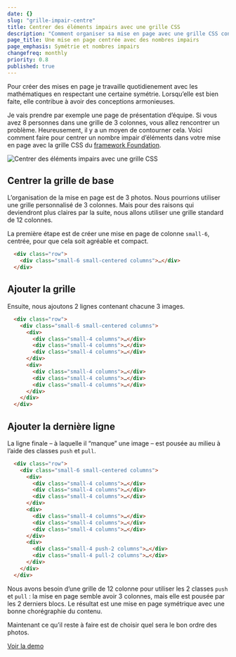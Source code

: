 ```yaml
---
date: {}
slug: "grille-impair-centre"
title: Centrer des éléments impairs avec une grille CSS
description: "Comment organiser sa mise en page avec une grille CSS contenant un nombre d'élément impair ? En utilisant les classes pull et push avec le framework Foundation"
page_title: Une mise en page centrée avec des nombres impairs
page_emphasis: Symétrie et nombres impairs
changefreq: monthly
priority: 0.8
published: true
---
```


Pour créer des mises en page je travaille quotidienement avec les mathématiques en respectant une certaine symétrie. Lorsqu’elle est bien faite, elle contribue à avoir des conceptions armonieuses.

Je vais prendre par exemple une page de présentation d’équipe. Si vous avez 8 personnes dans une grille de 3 colonnes, vous allez rencontrer un problème. Heureusement, il y a un moyen de contourner cela. Voici comment faire pour centrer un nombre impair d’éléments dans votre mise en page avec la grille CSS du [framework Foundation](http://foundation.zurb.com/docs/).

![Centrer des éléments impairs avec une grille CSS](https://farm9.staticflickr.com/8613/16474630238_d41100070b_b.jpg)

## Centrer la grille de base

L’organisation de la mise en page est de 3 photos. Nous pourrions utiliser une grille personnalisé de 3 colonnes. Mais pour des raisons qui deviendront plus claires par la suite, nous allons utiliser une grille standard de 12 colonnes.

La première étape est de créer une mise en page de colonne `small-6`, centrée, pour que cela soit agréable et compact.

~~~ html
  <div class="row">
    <div class="small-6 small-centered columns">…</div>
  </div>
~~~

## Ajouter la grille

Ensuite, nous ajoutons 2 lignes contenant chacune 3 images.

~~~ html
  <div class="row">
    <div class="small-6 small-centered columns">
      <div>
        <div class="small-4 columns">…</div>
        <div class="small-4 columns">…</div>
        <div class="small-4 columns">…</div>
      </div>
      <div>
        <div class="small-4 columns">…</div>
        <div class="small-4 columns">…</div>
        <div class="small-4 columns">…</div>
      </div>
    </div>
  </div>
~~~

## Ajouter la dernière ligne

La ligne finale – à laquelle il “manque” une image – est pousée au milieu à l’aide des classes `push` et `pull`.

~~~ html
  <div class="row">
    <div class="small-6 small-centered columns">
      <div>
        <div class="small-4 columns">…</div>
        <div class="small-4 columns">…</div>
        <div class="small-4 columns">…</div>
      </div>
      <div>
        <div class="small-4 columns">…</div>
        <div class="small-4 columns">…</div>
        <div class="small-4 columns">…</div>
      </div>
      <div>
        <div class="small-4 push-2 columns">…</div>
        <div class="small-4 pull-2 columns">…</div>
      </div>
    </div>
  </div>
~~~

Nous avons besoin d’une grille de 12 colonne pour utiliser les 2 classes `push` et `pull` : la mise en page semble avoir 3 colonnes, mais elle est pousée par les 2 derniers blocs. Le résultat est une mise en page symétrique avec une bonne chorégraphie du contenu.

Maintenant ce qu’il reste à faire est de choisir quel sera le bon ordre des photos.

[Voir la demo](http://flexbox.github.io/foundation-boilerplate/grid-uneven.html)